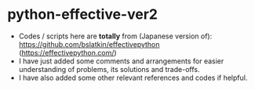 # python-effective-ver2
- Codes / scripts here are **totally** from (Japanese version of): https://github.com/bslatkin/effectivepython (https://effectivepython.com/)
- I have just added some comments and arrangements for easier understanding of problems, its solutions and trade-offs.
- I have also added some other relevant references and codes if helpful.
